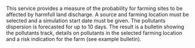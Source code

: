 This service provides a measure of the probability for farming sites to be affected by harmfull land discharge. A source and farming location  must be selected and a simulation start date must be given. The pollutants dispersion is forecasted for up to 10 days. The result is a bulletin showing the pollutants track, details on pollutants in the selected farming location and a risk indication for the farm (see example bulletin).